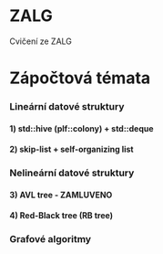 # ZALG
Cvičení ze ZALG


# Zápočtová témata 

### Lineární datové struktury

#### 1) std::hive (plf::colony) + std::deque
#### 2) skip-list + self-organizing list

### Nelineární datové struktury

#### 3) AVL tree  - ZAMLUVENO 
#### 4) Red-Black tree (RB tree)

### Grafové algoritmy
